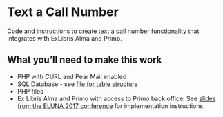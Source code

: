 # Text a Call Number

Code and instructions to create text a call number functionality that integrates with ExLibris Alma and Primo.

## What you’ll need to make this work

- PHP with CURL and Pear Mail enabled
- SQL Database - see [file for table structure](https://github.com/emery-williams/sms/blob/master/sms_log_structure.pdf)
- PHP files
- Ex Libris Alma and Primo with access to Primo back office. See [slides from the ELUNA 2017 conference](https://github.com/emery-williams/sms/blob/master/slides.pdf) for implementation instructions.
